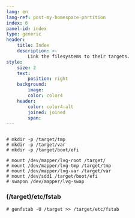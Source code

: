 ```yaml
---
lang: en
lang-ref: post-my-homespace-partition
index: 6
panel-id: index
type: generic
header:
    title: Index
    description: >-
        Link the filesystems to their targets.
style:
    size: 2
    text:
        position: right
    background:
        image:
        color: color4
    header:
        color: color4-alt
        joined: joined
        span:
---
```

<div class="inner columns aligned">
    <div class="span-4">
        <pre><code># mkdir -p /target/tmp
# mkdir -p /target/var
# mkdir -p /target/boot/efi</code></pre>
		<pre><code># mount /dev/mapper/lvg-root /target/
# mount /dev/mapper/lvg-tmp /target/tmp
# mount /dev/mapper/lvg-var /target/var
# mount /dev/sdd1 /target/boot/efi
# swapon /dev/mapper/lvg-swap</code></pre>
        <h3 class="major">(/target)/etc/fstab</h3>
        <pre><code># genfstab -U /target >> /target/etc/fstab</code></pre>
    </div>
</div>
